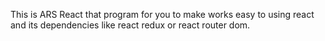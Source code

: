 This is ARS React that program for you to make works easy to using react and its
dependencies like react redux or react router dom.